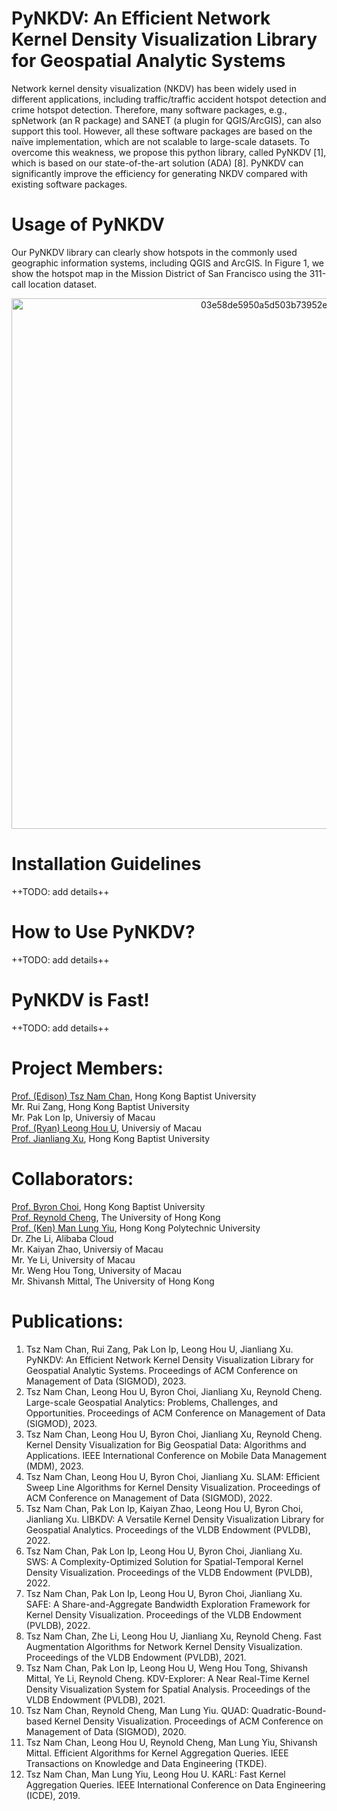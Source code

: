 # PyNKDV: An Efficient Network Kernel Density Visualization Library for Geospatial Analytic Systems

Network kernel density visualization (NKDV) has been widely used in different applications, including traffic/traffic accident hotspot detection and crime hotspot detection. Therefore, many software packages, e.g., spNetwork (an R package) and SANET (a plugin for QGIS/ArcGIS), can also support this tool. However, all these software packages are based on the naïve implementation, which are not scalable to large-scale datasets. To overcome this weakness, we propose this python library, called PyNKDV [1], which is based on our state-of-the-art solution (ADA) [8]. PyNKDV can significantly improve the efficiency for generating NKDV compared with existing software packages.

# Usage of PyNKDV
Our PyNKDV library can clearly show hotspots in the commonly used geographic information systems, including QGIS and ArcGIS. In Figure 1, we show the hotspot map in the Mission District of San Francisco using the 311-call location dataset.

<p align="center"><img width="849" alt="03e58de5950a5d503b73952e8a3bbd1" src="San_Francisco_Street_level"></p>

# Installation Guidelines
++TODO: add details++

# How to Use PyNKDV?
++TODO: add details++

# PyNKDV is Fast!
++TODO: add details++

# Project Members:
[Prof. (Edison) Tsz Nam Chan](https://www.comp.hkbu.edu.hk/~edisonchan/), Hong Kong Baptist University<br />
Mr. Rui Zang, Hong Kong Baptist University<br />
Mr. Pak Lon Ip, Universiy of Macau<br />
[Prof. (Ryan) Leong Hou U](https://www.fst.um.edu.mo/personal/ryanlhu/), Universiy of Macau<br />
[Prof. Jianliang Xu](https://www.comp.hkbu.edu.hk/~xujl/), Hong Kong Baptist University<br />

# Collaborators:
[Prof. Byron Choi](https://www.comp.hkbu.edu.hk/~bchoi/), Hong Kong Baptist University<br />
[Prof. Reynold Cheng](https://i.cs.hku.hk/~ckcheng/), The University of Hong Kong<br />
[Prof. (Ken) Man Lung Yiu](https://www4.comp.polyu.edu.hk/~csmlyiu/), Hong Kong Polytechnic University<br />
Dr. Zhe Li, Alibaba Cloud<br />
Mr. Kaiyan Zhao, Universiy of Macau<br />
Mr. Ye Li, University of Macau<br />
Mr. Weng Hou Tong, University of Macau<br />
Mr. Shivansh Mittal, The University of Hong Kong

# Publications:
1. Tsz Nam Chan, Rui Zang, Pak Lon Ip, Leong Hou U, Jianliang Xu. PyNKDV: An Efficient Network Kernel Density Visualization Library for Geospatial Analytic Systems. Proceedings of ACM Conference on Management of Data (SIGMOD), 2023.
2. Tsz Nam Chan, Leong Hou U, Byron Choi, Jianliang Xu, Reynold Cheng. Large-scale Geospatial Analytics: Problems, Challenges, and Opportunities. Proceedings of ACM Conference on Management of Data (SIGMOD), 2023.
3. Tsz Nam Chan, Leong Hou U, Byron Choi, Jianliang Xu, Reynold Cheng. Kernel Density Visualization for Big Geospatial Data: Algorithms and Applications. IEEE International Conference on Mobile Data Management (MDM), 2023.
4. Tsz Nam Chan, Leong Hou U, Byron Choi, Jianliang Xu. SLAM: Efficient Sweep Line Algorithms for Kernel Density Visualization. Proceedings of ACM Conference on Management of Data (SIGMOD), 2022.
5. Tsz Nam Chan, Pak Lon Ip, Kaiyan Zhao, Leong Hou U, Byron Choi, Jianliang Xu. LIBKDV: A Versatile Kernel Density Visualization Library for Geospatial Analytics. Proceedings of the VLDB Endowment (PVLDB), 2022.
6. Tsz Nam Chan, Pak Lon Ip, Leong Hou U, Byron Choi, Jianliang Xu. SWS: A Complexity-Optimized Solution for Spatial-Temporal Kernel Density Visualization. Proceedings of the VLDB Endowment (PVLDB), 2022.
7. Tsz Nam Chan, Pak Lon Ip, Leong Hou U, Byron Choi, Jianliang Xu. SAFE: A Share-and-Aggregate Bandwidth Exploration Framework for Kernel Density Visualization. Proceedings of the VLDB Endowment (PVLDB), 2022.
8. Tsz Nam Chan, Zhe Li, Leong Hou U, Jianliang Xu, Reynold Cheng. Fast Augmentation Algorithms for Network Kernel Density Visualization. Proceedings of the VLDB Endowment (PVLDB), 2021.
9. Tsz Nam Chan, Pak Lon Ip, Leong Hou U, Weng Hou Tong, Shivansh Mittal, Ye Li, Reynold Cheng. KDV-Explorer: A Near Real-Time Kernel Density Visualization System for Spatial Analysis. Proceedings of the VLDB Endowment (PVLDB), 2021.
10. Tsz Nam Chan, Reynold Cheng, Man Lung Yiu. QUAD: Quadratic-Bound-based Kernel Density Visualization. Proceedings of ACM Conference on Management of Data (SIGMOD), 2020.
11. Tsz Nam Chan, Leong Hou U, Reynold Cheng, Man Lung Yiu, Shivansh Mittal. Efficient Algorithms for Kernel Aggregation Queries. IEEE Transactions on Knowledge and Data Engineering (TKDE).
12. Tsz Nam Chan, Man Lung Yiu, Leong Hou U. KARL: Fast Kernel Aggregation Queries. IEEE International Conference on Data Engineering (ICDE), 2019.
